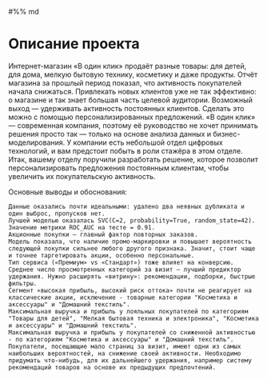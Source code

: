 #%% md
# Описание проекта
Интернет-магазин «В один клик» продаёт разные товары: для детей, для дома, мелкую бытовую технику, косметику и даже продукты. Отчёт магазина за прошлый период показал, что активность покупателей начала снижаться. Привлекать новых клиентов уже не так эффективно: о магазине и так знает большая часть целевой аудитории. Возможный выход — удерживать активность постоянных клиентов. Сделать это можно с помощью персонализированных предложений.
«В один клик» — современная компания, поэтому её руководство не хочет принимать решения просто так — только на основе анализа данных и бизнес-моделирования. У компании есть небольшой отдел цифровых технологий, и вам предстоит побыть в роли стажёра в этом отделе. 
Итак, вашему отделу поручили разработать решение, которое позволит персонализировать предложения постоянным клиентам, чтобы увеличить их покупательскую активность.

Основные выводы и обоснования:

    Данные оказались почти идеальными: удалено два неявных дубликата и один выброс, пропусков нет.
    Лучшей моделью оказалась SVC(C=2, probability=True, random_state=42). Значение метрики ROC_AUC на тесте = 0.91.
    Акционные покупки — главный фактор повторных заказов.
    Модель показала, что наличие промо-маркировки и повышает вероятность следующей покупки сильнее любого другого признака. Значит, стоит чаще и точнее таргетировать акции, особенно персональные.
    Тип сервиса («Премиум» vs «Стандарт») тоже влияет на конверсию.
    Среднее число просмотренных категорий за визит — лучший предиктор удержания. Нужно расширять «витрину»: рекомендации, подборки, быстрые фильтры.
    Сегмент «высокая прибыль, высокий риск оттока» почти не реагирует на классические акции, исключение - товарные категории "Косметика и аксессуары" и "Домашний текстиль".
    Максимальная выручка и прибыль у лояльных покупателей по категориям "Товары для детей", "Мелкая бытовая техника и электроника", "Косметика и аксессуары" и "Домашний текстиль".
    Максимальная выручка и прибыль у покупателей со сниженной активностью - по категориям "Косметика и аксессуары" и "Домашний текстиль".
    Покупатели, посещающие мало страниц за визит, имеют одни из самых наибольших вероятностей, на снижение своей активности. Необходимо придумать что-нибудь, для их дальнейшего удержания, например систему рекомендаций товаров на основе их предыдущих предпочтений.